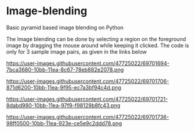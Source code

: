 # Image-blending
Basic pyramid based image blending on Python

The Image blending can be done by selecting a region on the foreground image by dragging the mouse around while keeping it clicked. The 
code is only for 3 sample image pairs, as given in the links below

https://user-images.githubusercontent.com/47725022/69701694-7bca3680-10bb-11ea-8c67-78eb882e2078.png

https://user-images.githubusercontent.com/47725022/69701706-871d6200-10bb-11ea-9f95-ec7a3bf94c4d.png

https://user-images.githubusercontent.com/47725022/69701721-8dabd980-10bb-11ea-97f9-f98129b8fc43.png

https://user-images.githubusercontent.com/47725022/69701736-98ff0500-10bb-11ea-923e-ce5e9c2ddd78.png
